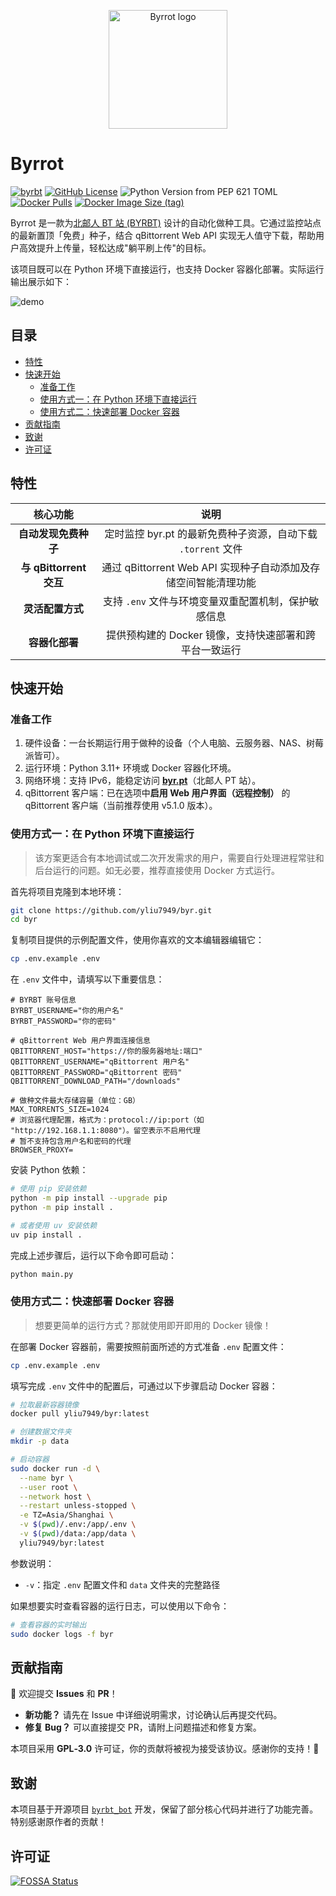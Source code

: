 <p align="center">
  <img width="190" src="https://raw.githubusercontent.com/yliu7949/byr/master/assets/logo.svg" alt="Byrrot logo">
</p>


# Byrrot
[![byrbt](https://img.shields.io/static/v1?label=Byrrot&message=0.1.3&color=green)](https://github.com/yliu7949/byr)
[![GitHub License](https://img.shields.io/github/license/yliu7949/byr)](https://github.com/yliu7949/byr/blob/master/LICENSE)
![Python Version from PEP 621 TOML](https://img.shields.io/python/required-version-toml?tomlFilePath=https%3A%2F%2Fraw.githubusercontent.com%2Fyliu7949%2Fbyr%2Frefs%2Fheads%2Fmaster%2Fpyproject.toml)
[![Docker Pulls](https://img.shields.io/docker/pulls/yliu7949/byr)](https://hub.docker.com/r/yliu7949/byr)
[![Docker Image Size (tag)](https://img.shields.io/docker/image-size/yliu7949/byr/latest)](https://hub.docker.com/r/yliu7949/byr)

Byrrot 是一款为[北邮人 BT 站 (BYRBT)](https://byr.pt/) 设计的自动化做种工具。它通过监控站点的最新置顶「免费」种子，结合 qBittorrent Web API 实现无人值守下载，帮助用户高效提升上传量，轻松达成"躺平刷上传"的目标。

该项目既可以在 Python 环境下直接运行，也支持 Docker 容器化部署。实际运行输出展示如下：

![demo](https://raw.githubusercontent.com/yliu7949/byr/master/assets/demo.png)

## 目录

- [特性](#特性)
- [快速开始](#快速开始)
  + [准备工作](#准备工作)
  + [使用方式一：在 Python 环境下直接运行](#使用方式一在-python-环境下直接运行)
  + [使用方式二：快速部署 Docker 容器](#使用方式二快速部署-docker-容器)
- [贡献指南](#贡献指南)
- [致谢](#致谢)
- [许可证](#许可证)

## 特性

|         核心功能          |                     说明                      |
|:---------------------:|:-------------------------------------------:|
|     **自动发现免费种子**      |  定时监控 byr.pt 的最新免费种子资源，自动下载 `.torrent` 文件   |
| **与 qBittorrent 交互**  | 通过 qBittorrent Web API 实现种子自动添加及存储空间智能清理功能  |
|      **灵活配置方式**       |       支持 `.env` 文件与环境变量双重配置机制，保护敏感信息        |
|       **容器化部署**       |       提供预构建的 Docker 镜像，支持快速部署和跨平台一致运行       |

## 快速开始

### 准备工作

1. 硬件设备：一台长期运行用于做种的设备（个人电脑、云服务器、NAS、树莓派皆可）。
2. 运行环境：Python 3.11+ 环境或 Docker 容器化环境。
3. 网络环境：支持 IPv6，能稳定访问 **[byr.pt](https://byr.pt/)**（北邮人 PT 站）。
4. qBittorrent 客户端：已在选项中**启用 Web 用户界面（远程控制）** 的 qBittorrent 客户端（当前推荐使用 v5.1.0 版本）。

### 使用方式一：在 Python 环境下直接运行

> 该方案更适合有本地调试或二次开发需求的用户，需要自行处理进程常驻和后台运行的问题。如无必要，推荐直接使用 Docker 方式运行。

首先将项目克隆到本地环境：

~~~bash
git clone https://github.com/yliu7949/byr.git
cd byr
~~~

复制项目提供的示例配置文件，使用你喜欢的文本编辑器编辑它：

~~~bash
cp .env.example .env
~~~

在 `.env` 文件中，请填写以下重要信息：

~~~dotenv
# BYRBT 账号信息
BYRBT_USERNAME="你的用户名"
BYRBT_PASSWORD="你的密码"

# qBittorrent Web 用户界面连接信息
QBITTORRENT_HOST="https://你的服务器地址:端口"
QBITTORRENT_USERNAME="qBittorrent 用户名"
QBITTORRENT_PASSWORD="qBittorrent 密码"
QBITTORRENT_DOWNLOAD_PATH="/downloads"

# 做种文件最大存储容量（单位：GB）
MAX_TORRENTS_SIZE=1024
# 浏览器代理配置，格式为：protocol://ip:port（如 "http://192.168.1.1:8080"）。留空表示不启用代理
# 暂不支持包含用户名和密码的代理
BROWSER_PROXY=
~~~

安装 Python 依赖：

```bash
# 使用 pip 安装依赖
python -m pip install --upgrade pip
python -m pip install .

# 或者使用 uv 安装依赖
uv pip install .
```

完成上述步骤后，运行以下命令即可启动：

```bash
python main.py
```

### 使用方式二：快速部署 Docker 容器

> 想要更简单的运行方式？那就使用即开即用的 Docker 镜像！

在部署 Docker 容器前，需要按照前面所述的方式准备 `.env` 配置文件：

```bash
cp .env.example .env
```

填写完成 `.env` 文件中的配置后，可通过以下步骤启动 Docker 容器：

~~~bash
# 拉取最新容器镜像
docker pull yliu7949/byr:latest

# 创建数据文件夹
mkdir -p data

# 启动容器
sudo docker run -d \
  --name byr \
  --user root \
  --network host \
  --restart unless-stopped \
  -e TZ=Asia/Shanghai \
  -v $(pwd)/.env:/app/.env \
  -v $(pwd)/data:/app/data \
  yliu7949/byr:latest
~~~

参数说明：

- `-v`：指定 `.env` 配置文件和 `data` 文件夹的完整路径

如果想要实时查看容器的运行日志，可以使用以下命令：

```bash
# 查看容器的实时输出
sudo docker logs -f byr
```

## 贡献指南

**🎯** 欢迎提交 **Issues** 和 **PR**！

- **新功能？** 请先在 Issue 中详细说明需求，讨论确认后再提交代码。
- **修复 Bug？** 可以直接提交 PR，请附上问题描述和修复方案。

本项目采用 **GPL‑3.0** 许可证，你的贡献将被视为接受该协议。感谢你的支持！🌟

## 致谢

本项目基于开源项目 [`byrbt_bot`](https://github.com/lipssmycode/byrbt_bot) 开发，保留了部分核心代码并进行了功能完善。特别感谢原作者的贡献！

## 许可证

[![FOSSA Status](https://app.fossa.com/api/projects/git%2Bgithub.com%2Fyliu7949%2Fbyr.svg?type=large)](https://app.fossa.com/projects/git%2Bgithub.com%2Fyliu7949%2Fbyr?ref=badge_large)
